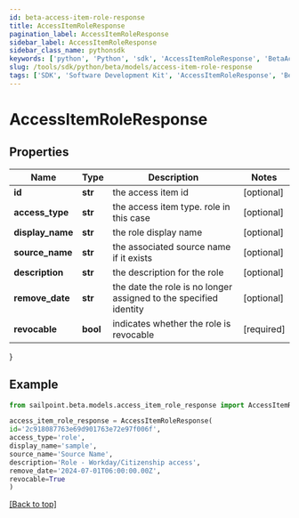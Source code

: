 ```yaml
---
id: beta-access-item-role-response
title: AccessItemRoleResponse
pagination_label: AccessItemRoleResponse
sidebar_label: AccessItemRoleResponse
sidebar_class_name: pythonsdk
keywords: ['python', 'Python', 'sdk', 'AccessItemRoleResponse', 'BetaAccessItemRoleResponse'] 
slug: /tools/sdk/python/beta/models/access-item-role-response
tags: ['SDK', 'Software Development Kit', 'AccessItemRoleResponse', 'BetaAccessItemRoleResponse']
---
```


# AccessItemRoleResponse


## Properties

Name | Type | Description | Notes
------------ | ------------- | ------------- | -------------
**id** | **str** | the access item id | [optional] 
**access_type** | **str** | the access item type. role in this case | [optional] 
**display_name** | **str** | the role display name | [optional] 
**source_name** | **str** | the associated source name if it exists | [optional] 
**description** | **str** | the description for the role | [optional] 
**remove_date** | **str** | the date the role is no longer assigned to the specified identity | [optional] 
**revocable** | **bool** | indicates whether the role is revocable | [required]
}

## Example

```python
from sailpoint.beta.models.access_item_role_response import AccessItemRoleResponse

access_item_role_response = AccessItemRoleResponse(
id='2c918087763e69d901763e72e97f006f',
access_type='role',
display_name='sample',
source_name='Source Name',
description='Role - Workday/Citizenship access',
remove_date='2024-07-01T06:00:00.00Z',
revocable=True
)

```
[[Back to top]](#) 

